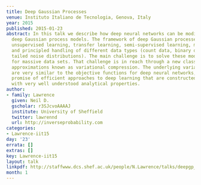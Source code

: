 ```yaml
---
title: Deep Gaussian Processes
venue: Instituto Italiano de Tecnologia, Genova, Italy
year: 2015
published: 2015-01-23
abstract: In this talk we describe how deep neural networks can be modified to produce
  deep Gaussian process models. The framework of deep Gaussian processes allow for
  unsupervised learning, transfer learning, semi-supervised learning, multi-task learning
  and principled handling of different data types (count data, binary data, heavy
  tailed noise distributions). The main challenge is to solve these models efficiently
  for massive data sets. That challenge is in reach through a new class of variational
  approximations known as variational compression. The underlying variational bounds
  are very similar to the objective functions for deep neural networks, giving the
  promise of efficient approaches to deep learning that are constructed from components
  with very well understood analytical properties.
author:
- family: Lawrence
  given: Neil D.
  gscholar: r3SJcvoAAAAJ
  institute: University of Sheffield
  twitter: lawrennd
  url: http://inverseprobability.com
categories:
- Lawrence-iit15
day: '23'
errata: []
extras: []
key: Lawrence-iit15
layout: talk
linkpdf: http://staffwww.dcs.shef.ac.uk/people/N.Lawrence/talks/deepgp_iit15.pdf
month: 1
---
```

